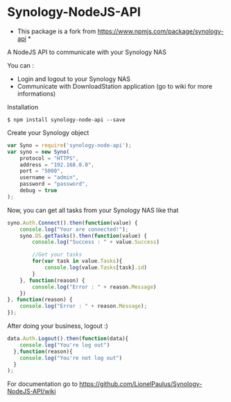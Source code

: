 # Synology-NodeJS-API

* This package is a fork from https://www.npmjs.com/package/synology-api *

A NodeJS API to communicate with your Synology NAS

You can :
- Login and logout to your Synology NAS
- Communicate with DownloadStation application (go to wiki for more informations)

Installation
```shell
$ npm install synology-node-api --save
```

Create your Synology object
```javascript
var Syno = require('synology-node-api');
var syno = new Syno(
    protocol = "HTTPS",
    address = "192.168.0.0",
    port = "5000",
    username = "admin",
    password = "password",
    debug = true
);
```

Now, you can get all tasks from your Synology NAS like that
```javascript
syno.Auth.Connect().then(function(value) {
    console.log("Your are connected!");
    syno.DS.getTasks().then(function(value) {
        console.log("Success : " + value.Success)

        //Get your tasks
        for(var task in value.Tasks){
            console.log(value.Tasks[task].id)
        }
    }, function(reason) {
        console.log("Error : " + reason.Message)
    })
}, function(reason) {
    console.log("Error : " + reason.Message);
});
```

After doing your business, logout :)
```javascript
data.Auth.Logout().then(function(data){
    console.log("You're log out")
  },function(reason){
    console.log("You're not log out")  
  }
);
```

For documentation go to https://github.com/LionelPaulus/Synology-NodeJS-API/wiki
